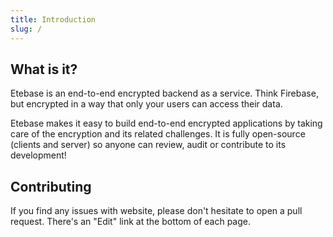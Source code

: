 ```yaml
---
title: Introduction
slug: /
---
```


## What is it?

Etebase is an end-to-end encrypted backend as a service. Think Firebase, but encrypted in a way that only your users can access their data.

Etebase makes it easy to build end-to-end encrypted applications by taking care of the encryption and its related challenges. It is fully open-source (clients and server) so anyone can review, audit or contribute to its development!

## Contributing

If you find any issues with website, please don't hesitate to open a pull request. There's an "Edit" link at the bottom of each page.
